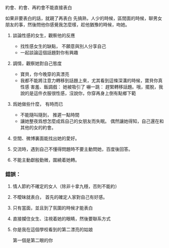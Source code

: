 

約會、約會、再約會不能直接表白

如果非要表白的話，就親了再表白
先搞熟，人少的時候，區間面的時候，聊男女朋友的事，然後問他你感覺我怎麼樣，趁他猶豫的時候，吻她。


1.  談論性感的女生，觀察他的反應
    * 找性感女生的缺點， 不願意與別人分享自己
    * 一起談論這個話題對你有興趣

2.  調情，觀察她對自己態度
    * 寶貝，你今晚穿的真漂亮
    * 我都不能將注意力轉移到話題上來，尤其看到這條深溝的時候，寶貝你真性感
        害羞、飯調戲： 她被吸引了
        嚇一跳： 趕緊轉移話題。哦，擺脫，我說的是這件衣服很性感，沒說你，你穿再身上倒有點鄉下範

3. 爲她做些什麼， 有時而已
    * 不能隨叫隨到， 推遲一點時間
    * 讓她整夜爲想怎麼成爲自己的女朋友而失眠。 偶然讓她得知，自己還在和其他的女的約會。

4. 空間、微博裏面能找出她的愛好。

5. 交流時，遇到自己不懂得問題時不要主動問她，百度後回答。

6. 不能主動獻殷勤微，圍繞着她轉。

### 錯誤： 

1. 情人節約不確定的女人（除非十拿九穩，否則不能約）

2. 不曖昧就表白， 首先的確定人家對自己有好感。

3. 只有當面，並且到了氛圍的時候才能表白



1. 直接攔住女生、注視着她的眼睛，然後要聯系方式

2. 你是我在這個學校看到的第二漂亮的姑娘

    第一個是第二眼的你